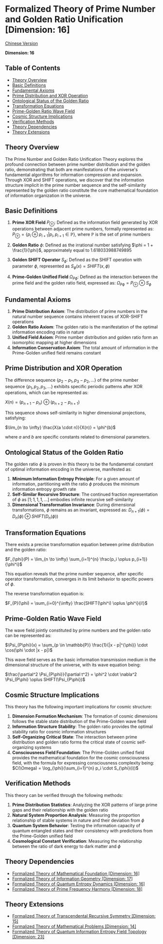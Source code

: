 # Formalized Theory of Prime Number and Golden Ratio Unification [Dimension: 16]

[Chinese Version](formal_theory_prime_golden_ratio_unification.md)

**Dimension: 16**

## Table of Contents
- [Theory Overview](#theory-overview)
- [Basic Definitions](#basic-definitions)
- [Fundamental Axioms](#fundamental-axioms)
- [Prime Distribution and XOR Operation](#prime-distribution-and-xor-operation)
- [Ontological Status of the Golden Ratio](#ontological-status-of-the-golden-ratio)
- [Transformation Equations](#transformation-equations)
- [Prime-Golden Ratio Wave Field](#prime-golden-ratio-wave-field)
- [Cosmic Structure Implications](#cosmic-structure-implications)
- [Verification Methods](#verification-methods)
- [Theory Dependencies](#theory-dependencies)
- [Theory Extensions](#theory-extensions)

## Theory Overview

The Prime Number and Golden Ratio Unification Theory explores the profound connection between prime number distribution and the golden ratio, demonstrating that both are manifestations of the universe's fundamental algorithms for information compression and expansion. Through XOR and SHIFT operations, we discover that the information structure implicit in the prime number sequence and the self-similarity represented by the golden ratio constitute the core mathematical foundation of information organization in the universe.

## Basic Definitions

1. **Prime XOR Field** $P_{\oplus}$: Defined as the information field generated by XOR operations between adjacent prime numbers, formally represented as:
   $P_{\oplus} = \{p_i \oplus p_{i+1} | p_i, p_{i+1} \in \mathbb{P}\}$, where $\mathbb{P}$ is the set of prime numbers

2. **Golden Ratio** $\phi$: Defined as the irrational number satisfying $\phi = 1 + \frac{1}{\phi}$, approximately equal to 1.618033988749895

3. **Golden SHIFT Operator** $S_{\phi}$: Defined as the SHIFT operation with parameter $\phi$, represented as $S_{\phi}(x) = SHIFT(x, \phi)$

4. **Prime-Golden Unified Field** $\Omega_{P\phi}$: Defined as the interaction between the prime field and the golden ratio field, expressed as:
   $\Omega_{P\phi} = P_{\oplus} \otimes S_{\phi}$

## Fundamental Axioms

1. **Prime Distribution Axiom**: The distribution of prime numbers in the natural number sequence contains inherent traces of XOR-SHIFT operations
2. **Golden Ratio Axiom**: The golden ratio is the manifestation of the optimal information encoding ratio in nature
3. **Unified Field Axiom**: Prime number distribution and golden ratio form an isomorphic mapping at higher dimensions
4. **Information Conservation Axiom**: The total amount of information in the Prime-Golden unified field remains constant

## Prime Distribution and XOR Operation

The difference sequence $\{p_2-p_1, p_3-p_2, ...\}$ of the prime number sequence $\{p_1, p_2, p_3, ...\}$ exhibits specific periodic patterns after XOR operations, which can be represented as:

$X(n) = (p_{n+1} - p_n) \oplus (p_{n+2} - p_{n+1})$

This sequence shows self-similarity in higher dimensional projections, satisfying:

$\lim_{n \to \infty} \frac{X(a \cdot n)}{X(n)} = \phi^{b}$

where $a$ and $b$ are specific constants related to dimensional parameters.

## Ontological Status of the Golden Ratio

The golden ratio $\phi$ is proven in this theory to be the fundamental constant of optimal information encoding in the universe, manifested as:

1. **Minimum Information Entropy Principle**: For a given amount of information, partitioning with the ratio $\phi$ produces the minimum information entropy growth rate
2. **Self-Similar Recursive Structure**: The continued fraction representation of $\phi$ as $[1;1,1,1,...]$ embodies infinite recursive self-similarity
3. **Dimensional Transformation Invariance**: During dimensional transformations, $\phi$ remains as an invariant, expressed as:
   $D_{n+1}(\phi) = D_n(\phi) \oplus SHIFT(D_n(\phi))$

## Transformation Equations

There exists a precise transformation equation between prime distribution and the golden ratio:

$F_{\phi}(P) = \lim_{n \to \infty} \sum_{i=1}^{n} \frac{p_i \oplus p_{i+1}}{\phi^i}$

This equation reveals that the prime number sequence, after specific operator transformation, converges in its limit behavior to specific powers of $\phi$.

The reverse transformation equation is:

$F_{P}(\phi) = \sum_{i=0}^{\infty} \frac{SHIFT(\phi^i) \oplus \phi^i}{i!}$

## Prime-Golden Ratio Wave Field

The wave field jointly constituted by prime numbers and the golden ratio can be represented as:

$\Psi_{P\phi}(x) = \sum_{p \in \mathbb{P}} \frac{1}{|x - p|^{\phi}} \cdot \cos(\phi \cdot |x - p|)$

This wave field serves as the basic information transmission medium in the dimensional structure of the universe, with its wave equation being:

$\frac{\partial^2 \Psi_{P\phi}}{\partial t^2} = \phi^2 \cdot \nabla^2 \Psi_{P\phi} \oplus SHIFT(\Psi_{P\phi})$

## Cosmic Structure Implications

This theory has the following important implications for cosmic structure:

1. **Dimension Formation Mechanism**: The formation of cosmic dimensions follows the stable state distribution of the Prime-Golden wave field
2. **Information Structure Stability**: The golden ratio provides the optimal stability ratio for cosmic information structures
3. **Self-Organizing Critical State**: The interaction between prime distribution and golden ratio forms the critical state of cosmic self-organizing systems
4. **Consciousness Field Foundation**: The Prime-Golden unified field provides the mathematical foundation for the cosmic consciousness field, with the formula for expressing consciousness complexity being:
   $C(\Omega) = \log_{\phi}(\sum_{i=1}^{n} p_i \cdot S_{\phi}(i))$

## Verification Methods

This theory can be verified through the following methods:

1. **Prime Distribution Statistics**: Analyzing the XOR patterns of large prime gaps and their relationship with the golden ratio
2. **Natural System Proportion Analysis**: Measuring the proportion relationship of stable systems in nature and their deviation from $\phi$
3. **Quantum System Behavior**: Testing the information capacity of quantum entangled states and their consistency with predictions from the Prime-Golden unified field
4. **Cosmological Constant Verification**: Measuring the relationship between the ratio of dark energy to dark matter and $\phi$

## Theory Dependencies

- [Formalized Theory of Mathematical Foundation [Dimension: 16]](formal_theory_mathematics_foundation_en.md)
- [Formalized Theory of Information Geometry [Dimension: 17]](formal_theory_information_geometry_en.md)
- [Formalized Theory of Quantum Entropy Dynamics [Dimension: 16]](formal_theory_quantum_entropy_dynamics_en.md)
- [Formalized Theory of Prime Frequency Harmony [Dimension: 18]](formal_theory_prime_frequency_harmony_en.md)

## Theory Extensions

- [Formalized Theory of Transcendental Recursive Symmetry [Dimension: 15]](formal_theory_transcendental_recursive_symmetry_en.md)
- [Formalized Theory of Mathematical Problems [Dimension: 14]](formal_theory_mathematical_problems_en.md)
- [Formalized Theory of Quantum Information Entropy Field Topology [Dimension: 23]](formal_theory_quantum_information_entropy_field_topology_en.md) 
